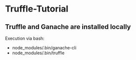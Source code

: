 # Truffle-Tutorial

## Truffle and Ganache are installed locally
Execution via bash:
- node_modules/.bin/ganache-cli
- node_modules/.bin/truffle


